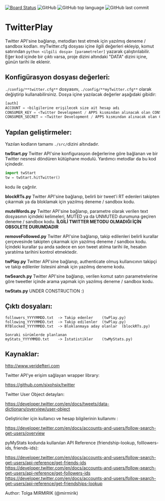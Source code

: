 [![Board Status](https://dev.azure.com/testeryou/10b2e0c2-0062-4680-b034-4362f128ab46/0eb5b43d-0494-46b9-a50e-cb7d9a661067/_apis/work/boardbadge/46c90235-e619-492e-97b0-2ba372d4fce9?columnOptions=1)](https://dev.azure.com/testeryou/10b2e0c2-0062-4680-b034-4362f128ab46/_boards/board/t/0eb5b43d-0494-46b9-a50e-cb7d9a661067/Microsoft.RequirementCategory) ![GitHub](https://img.shields.io/github/license/mirmirik/TwitterPlay.svg)
![GitHub top language](https://img.shields.io/github/languages/top/mirmirik/TwitterPlay.svg) ![GitHub last commit](https://img.shields.io/github/last-commit/mirmirik/TwitterPlay.svg)
# TwitterPlay

Twitter API'sine bağlanıp, metodları test etmek için yazılmış deneme / sandbox kodları.
myTwitter.cfg dosyası içine ilgili değerleri ekleyip, komut satırından `python <ilgili dosya> [parametreler]` yazarak çalıştırılabilir.
Eğer kod içinde bir çıktı varsa, proje dizini altındaki "DATA" dizini içine, günün tarihi ile eklenir.

## Konfigürasyon dosyası değerleri:
    
`./config/**twitter.cfg**` dosyasını, `./config/**myTwitter.cfg**` olarak değiştirip kullanabilirsiniz. Dosya içine yazılacak değerler aşağıdaki gibidir:

```python
[auth]
ACCOUNT = <bilgilerine erişilecek size ait hesap adı
CONSUMER_KEY = <Twitter Development / APPS kısmından alınacak olan CONSUMER KEY>
CONSUMER_SECRET = <Twitter Development / APPS kısmından alınacak olan CONSUMER SECRET>
```
## Yapılan geliştirmeler:

Yazılan kodların tamamı `./src/`dizini altındadır.

**twStart.py**
Twitter API'sine konfigurasyon değerlerine göre bağlanan ve bir Twitter nesnesi döndüren kütüphane modulü. Yardımcı metodlar da bu kod içindedir.

```python
import twStart
tw = twStart.hitTwitter()
```
kodu ile çağrılır.

**blockRTs.py**
Twitter API'sine bağlanıp, belirli bir tweet'i RT edenleri takipten çıkarmak ya da bloklamak için yazılmış deneme / sandbox kodu.

**muteWords.py**
Twitter API'sine bağlanıp, parametre olarak verilen text dosyasının içindeki kelimeleri, MUTED ya da UNMUTED durumuna geçiren deneme / sandbox kodu. 
__İLGİLİ TWITTER METODU OLMADIĞI İÇİN OBSOLETE DURUMDADIR__

**removeFollowed.py**
Twitter API'sine bağlanıp, takip edilenleri belirli kurallar çerçevesinde takipten çıkarmak için yazılmış deneme / sandbox kodu. İçindeki kurallar şu anda sadece en son tweet atılma tarihi ile, hesabın yaratılma tarihini kontrol etmektedir.

**twPlay.py**
Twitter API'sine bağlanıp, authenticate olmuş kullanıcının takipçi ve takip edilenler listesini almak için yazılmış deneme kodu.

**twSearch.py**
Twitter API'sine bağlanıp, verilen komut satırı parametrelerine göre tweetler içinde arama yapmak için yazılmış deneme / sandbox kodu.

**twStats.py**
UNDER CONSTRUCTION :)

## Çıktı dosyaları:

    followers_YYYYMMDD.txt  -> Takip edenler    (twPlay.py)
    following_YYYYMMDD.txt  -> Takip edilenler  (twPlay.py)
    RTBlocked_YYYYMMDD.txt  -> Bloklanmaya aday olanlar  (blockRTs.py)

    Sonraki sürümlerde planlanan
    myStats_YYYYMMDD.txt    -> İstatistikler    (twMyStats.py) 

## Kaynaklar:

http://www.veridefteri.com

Twitter API'ye erişim sağlayan wrapper library:

https://github.com/sixohsix/twitter

Twitter User Object detayları:

https://developer.twitter.com/en/docs/tweets/data-dictionary/overview/user-object

Geliştiriciler için kullanıcı ve hesap bilgilerinin kullanımı :

https://developer.twitter.com/en/docs/accounts-and-users/follow-search-get-users/overview

pyMyStats kodunda kullanılan API Reference (friendship-lookup, folllowers-ids, friends-ids):

https://developer.twitter.com/en/docs/accounts-and-users/follow-search-get-users/api-reference/get-friends-ids
https://developer.twitter.com/en/docs/accounts-and-users/follow-search-get-users/api-reference/get-followers-ids
https://developer.twitter.com/en/docs/accounts-and-users/follow-search-get-users/api-reference/get-friendships-lookup


Author: Tolga MIRMIRIK (@mirmirik)
